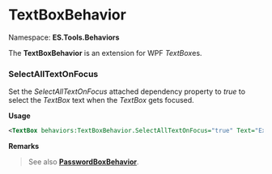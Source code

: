 # TextBoxBehavior
Namespace: **ES.Tools.Behaviors**

The **TextBoxBehavior** is an extension for WPF *TextBox*es.

### SelectAllTextOnFocus

Set the *SelectAllTextOnFocus* attached dependency property to *true* to select the *TextBox* text when the *TextBox* gets focused.

**Usage**

``` XML
<TextBox behaviors:TextBoxBehavior.SelectAllTextOnFocus="true" Text="Example" />
```

**Remarks**

> See also [**PasswordBoxBehavior**](PasswordBoxBehavior.md).